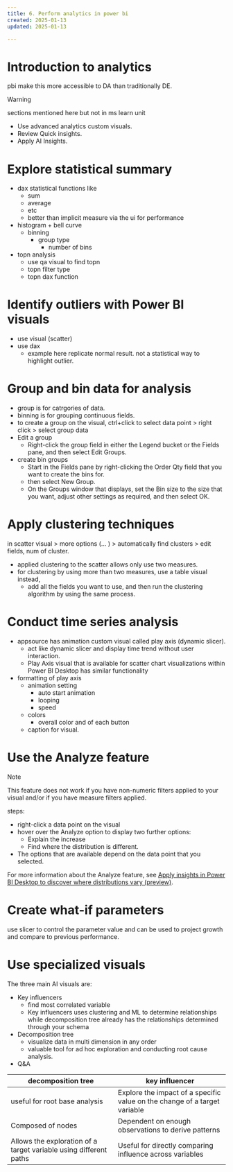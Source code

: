 ```yaml
---
title: 6. Perform analytics in power bi
created: 2025-01-13
updated: 2025-01-13

---
```


# Introduction to analytics
pbi make this more accessible to DA than traditionally DE.
> [!WARNING]
> sections mentioned here but not in ms learn unit
> - Use advanced analytics custom visuals.
> - Review Quick insights.
> - Apply AI Insights.

# Explore statistical summary
- dax statistical functions like
  - sum
  - average 
  - etc
  - better than implicit measure via the ui for performance
- histogram + bell curve
  - binning
    - group type
      - number of bins    
- topn analysis
  - use qa visual to find topn
  - topn filter type
  - topn dax function 

# Identify outliers with Power BI visuals
- use visual (scatter)
- use dax
  - example here replicate normal result. not a statistical way to highlight outlier.

# Group and bin data for analysis
- group is for catrgories of data.
- binning is for grouping continuous fields.
- to create a group on the visual, ctrl+click to select data point > right click > select group data
- Edit a group
  - Right-click the group field in either the Legend bucket or the Fields pane, and then select Edit Groups.
- create bin groups
  - Start in the Fields pane by right-clicking the Order Qty field that you want to create the bins for.
  - then select New Group. 
  - On the Groups window that displays, set the Bin size to the size that you want, adjust other settings as required, and then select OK.

# Apply clustering techniques
in scatter visual > more options (...
) > automatically find clusters > edit fields, num of cluster.

- applied clustering to the scatter allows only use two measures. 
- for clustering by using more than two measures, use a table visual instead, 
  - add all the fields you want to use, and then run the clustering algorithm by using the same process.

# Conduct time series analysis
- appsource has animation custom visual called play axis (dynamic slicer).
  - act like dynamic slicer and display time trend without user interaction.
  - Play Axis visual that is available for scatter chart visualizations within Power BI Desktop has similar functionality
- formatting of play axis
  - animation setting
    - auto start animation
    - looping
    - speed
  - colors
    - overall color and of each button
  - caption for visual.

# Use the Analyze feature
> [!NOTE]
> This feature does not work if you have non-numeric filters applied to your visual and/or if you have measure filters applied.

steps:
- right-click a data point on the visual 
- hover over the Analyze option to display two further options: 
  - Explain the increase
  -  Find where the distribution is different. 
- The options that are available depend on the data point that you selected.

For more information about the Analyze feature, see [Apply insights in Power BI Desktop to discover where distributions vary (preview)](https://learn.microsoft.com/en-us/power-bi/create-reports/desktop-insights-find-where-different/).

# Create what-if parameters
use slicer to control the parameter value and can be used to project growth and compare to previous performance.

# Use specialized visuals

The three main AI visuals are:
- Key influencers
  - find most correlated variable
  - Key influencers uses clustering and ML to determine relationships while decomposition tree already has the relationships determined through your schema
- Decomposition tree
  - visualize data in multi dimension in any order
  - valuable tool for ad hoc exploration and conducting root cause analysis. 
- Q&A

| decomposition tree                                                | key influencer                                                            |
| ----------------------------------------------------------------- | ------------------------------------------------------------------------- |
| useful for root base analysis                                     | Explore the impact of a specific value on the change of a target variable |
| Composed of nodes                                                 | Dependent on enough observations to derive patterns                       |
| Allows the exploration of a target variable using different paths | Useful for directly comparing influence across variables                  |